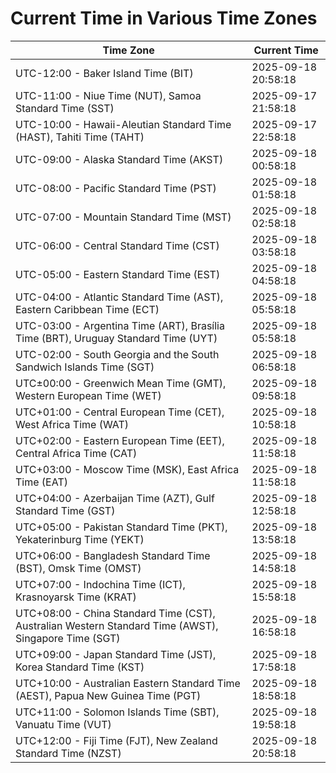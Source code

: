 # Current Time in Various Time Zones

| Time Zone | Current Time |
|-----------|--------------|
| UTC-12:00 - Baker Island Time (BIT) | 2025-09-18 20:58:18 |
| UTC-11:00 - Niue Time (NUT), Samoa Standard Time (SST) | 2025-09-17 21:58:18 |
| UTC-10:00 - Hawaii-Aleutian Standard Time (HAST), Tahiti Time (TAHT) | 2025-09-17 22:58:18 |
| UTC-09:00 - Alaska Standard Time (AKST) | 2025-09-18 00:58:18 |
| UTC-08:00 - Pacific Standard Time (PST) | 2025-09-18 01:58:18 |
| UTC-07:00 - Mountain Standard Time (MST) | 2025-09-18 02:58:18 |
| UTC-06:00 - Central Standard Time (CST) | 2025-09-18 03:58:18 |
| UTC-05:00 - Eastern Standard Time (EST) | 2025-09-18 04:58:18 |
| UTC-04:00 - Atlantic Standard Time (AST), Eastern Caribbean Time (ECT) | 2025-09-18 05:58:18 |
| UTC-03:00 - Argentina Time (ART), Brasília Time (BRT), Uruguay Standard Time (UYT) | 2025-09-18 05:58:18 |
| UTC-02:00 - South Georgia and the South Sandwich Islands Time (SGT) | 2025-09-18 06:58:18 |
| UTC±00:00 - Greenwich Mean Time (GMT), Western European Time (WET) | 2025-09-18 09:58:18 |
| UTC+01:00 - Central European Time (CET), West Africa Time (WAT) | 2025-09-18 10:58:18 |
| UTC+02:00 - Eastern European Time (EET), Central Africa Time (CAT) | 2025-09-18 11:58:18 |
| UTC+03:00 - Moscow Time (MSK), East Africa Time (EAT) | 2025-09-18 11:58:18 |
| UTC+04:00 - Azerbaijan Time (AZT), Gulf Standard Time (GST) | 2025-09-18 12:58:18 |
| UTC+05:00 - Pakistan Standard Time (PKT), Yekaterinburg Time (YEKT) | 2025-09-18 13:58:18 |
| UTC+06:00 - Bangladesh Standard Time (BST), Omsk Time (OMST) | 2025-09-18 14:58:18 |
| UTC+07:00 - Indochina Time (ICT), Krasnoyarsk Time (KRAT) | 2025-09-18 15:58:18 |
| UTC+08:00 - China Standard Time (CST), Australian Western Standard Time (AWST), Singapore Time (SGT) | 2025-09-18 16:58:18 |
| UTC+09:00 - Japan Standard Time (JST), Korea Standard Time (KST) | 2025-09-18 17:58:18 |
| UTC+10:00 - Australian Eastern Standard Time (AEST), Papua New Guinea Time (PGT) | 2025-09-18 18:58:18 |
| UTC+11:00 - Solomon Islands Time (SBT), Vanuatu Time (VUT) | 2025-09-18 19:58:18 |
| UTC+12:00 - Fiji Time (FJT), New Zealand Standard Time (NZST) | 2025-09-18 20:58:18 |
